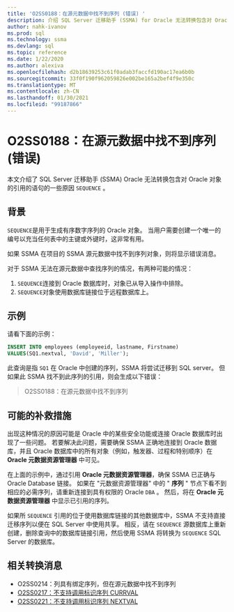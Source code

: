 ```yaml
---
title: 'O2SS0188：在源元数据中找不到序列 (错误) '
description: 介绍 SQL Server 迁移助手 (SSMA) for Oracle 无法转换包含对 Oracle 序列对象的引用的语句的一些原因。
author: nahk-ivanov
ms.prod: sql
ms.technology: ssma
ms.devlang: sql
ms.topic: reference
ms.date: 1/22/2020
ms.author: alexiva
ms.openlocfilehash: d2b18639253c61f0adab3faccfd190ac17ea6b0b
ms.sourcegitcommit: 33f0f190f962059826e002be165a2bef4f9e350c
ms.translationtype: MT
ms.contentlocale: zh-CN
ms.lasthandoff: 01/30/2021
ms.locfileid: "99187866"
---
```

# <a name="o2ss0188-sequence-not-found-in-source-metadata-error"></a>O2SS0188：在源元数据中找不到序列 (错误) 

本文介绍了 SQL Server 迁移助手 (SSMA) Oracle 无法转换包含对 Oracle 对象的引用的语句的一些原因 `SEQUENCE` 。

## <a name="background"></a>背景

`SEQUENCE`是用于生成有序数字序列的 Oracle 对象。 当用户需要创建一个唯一的编号以充当任何表中的主键或外键时，这非常有用。

如果 SSMA 在项目的 SSMA 源元数据中找不到序列对象，则将显示错误消息。

对于 SSMA 无法在源元数据中查找序列的情况，有两种可能的情况：

1. `SEQUENCE`连接到 Oracle 数据库时，对象已从导入操作中排除。
2. `SEQUENCE`对象使用数据库链接位于远程数据库上。

## <a name="example"></a>示例

请看下面的示例：

```sql
INSERT INTO employees (employeeid, lastname, Firstname)
VALUES(SQ1.nextval, 'David', 'Miller');
```

此查询是指 `SQ1` 在 Oracle 中创建的序列，SSMA 将尝试迁移到 SQL server。 但如果此 SSMA 找不到此序列的引用，则会生成以下错误：

> O2SS0188：在源元数据中找不到序列

## <a name="possible-remedies"></a>可能的补救措施

出现这种情况的原因可能是 Oracle 中的某些安全功能或连接 Oracle 数据库时出现了一些问题。 若要解决此问题，需要确保 SSMA 正确地连接到 Oracle 数据库，并且 Oracle 数据库中的所有对象（例如，触发器、过程和特别顺序）在 **Oracle 元数据资源管理器** 中可见。

在上面的示例中，通过引用 **Oracle 元数据资源管理器**，确保 SSMA 已正确与 Oracle Database 链接。 如果在 "元数据资源管理器" 中的 " **序列** " 节点下看不到相应的必需序列，请重新连接到具有权限的 Oracle `DBA` 。 然后，将在 **Oracle 元数据资源管理器** 中显示已引用的序列。

如果所 `SEQUENCE` 引用的位于使用数据库链接的其他数据库中，SSMA 不支持直接迁移序列以便在 SQL Server 中使用共享。 相反，请在 `SEQUENCE` 源数据库上重新创建，删除查询中的数据库链接引用，然后使用 SSMA 将转换为 `SEQUENCE` SQL Server 的数据库。

## <a name="related-conversion-messages"></a>相关转换消息

* O2SS0214：列具有绑定序列，但在源元数据中找不到序列
* [O2SS0217：不支持调用标识序列 CURRVAL](o2ss0217.md)
* [O2SS0221：不支持调用标识序列 NEXTVAL](o2ss0221.md)
